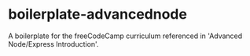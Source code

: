 # boilerplate-advancednode
A boilerplate for the freeCodeCamp curriculum referenced in 'Advanced Node/Express Introduction'.

